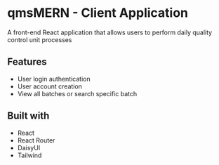 
# qmsMERN - Client Application

A front-end React application that allows users to perform daily quality control unit processes


## Features

- User login authentication 
- User account creation
- View all batches or search specific batch


## Built with

- React
- React Router
- DaisyUI
- Tailwind